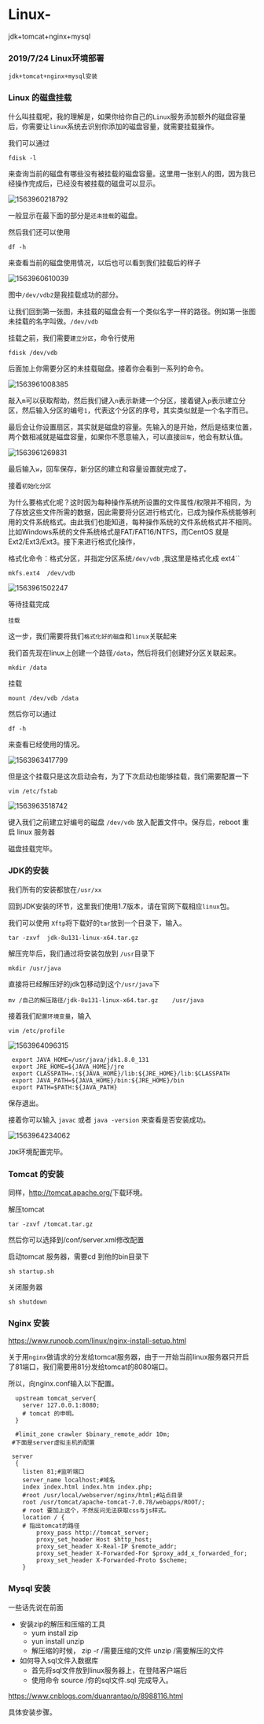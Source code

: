 # Linux-
jdk+tomcat+nginx+mysql

### 2019/7/24 Linux环境部署

`jdk+tomcat+nginx+mysql安装`



### Linux 的磁盘挂载

什么叫挂载呢，我的理解是，如果你给你自己的`Linux`服务添加额外的磁盘容量后，你需要让`linux`系统去识别你添加的磁盘容量，就需要挂载操作。

我们可以通过

`fdisk -l`

来查询当前的磁盘有哪些没有被挂载的磁盘容量。这里用一张别人的图，因为我已经操作完成后，已经没有被挂载的磁盘可以显示。

![1563960218792](https://github.com/PopCandier/Linux-/blob/master/img/1563960218792.png)

一般显示在最下面的部分是`还未挂载`的磁盘。

然后我们还可以使用

`df -h`

来查看当前的磁盘使用情况，以后也可以看到我们挂载后的样子

![1563960610039](https://github.com/PopCandier/Linux-/blob/master/img/1563960610039.png)

图中`/dev/vdb2`是我挂载成功的部分。

让我们回到第一张图，未挂载的磁盘会有一个类似名字一样的路径。例如第一张图未挂载的名字叫做。`/dev/vdb`

挂载之前，我们需要`建立分区`，命令行使用

`fdisk /dev/vdb`

后面加上你需要分区的未挂载磁盘。接着你会看到一系列的命令。

![1563961008385](https://github.com/PopCandier/Linux-/blob/master/img/1563961008385.png)

敲入`m`可以获取帮助，然后我们键入`n`表示新建一个分区，接着键入`p`表示建立分区，然后输入分区的编号`1`，代表这个分区的序号，其实类似就是一个名字而已。

最后会让你设置扇区，其实就是磁盘的容量。先输入的是开始，然后是结束位置，两个数相减就是磁盘容量，如果你不愿意输入，可以直接`回车`，他会有默认值。

![1563961269831](https://github.com/PopCandier/Linux-/blob/master/img/1563961269831.png)

最后输入`w`，回车保存，新分区的建立和容量设置就完成了。

接着`初始化分区`

为什么要格式化呢？这时因为每种操作系统所设置的文件属性/权限并不相同，为了存放这些文件所需的数据，因此需要将分区进行格式化，已成为操作系统能够利用的文件系统格式。由此我们也能知道，每种操作系统的文件系统格式并不相同。比如Windows系统的文件系统格式是FAT/FAT16/NTFS，而CentOS 就是Ext2/Ext3/Ext3。接下来进行格式化操作，

格式化命令：格式分区，并指定分区系统`/dev/vdb` ,我这里是格式化成 ext4``

`mkfs.ext4  /dev/vdb`

![1563961502247](https://github.com/PopCandier/Linux-/blob/master/img/1563961502247.png)

等待挂载完成

`挂载`

这一步，我们需要将我们`格式化好的磁盘`和`linux`关联起来

我们首先现在linux上创建一个路径`/data`，然后将我们创建好分区关联起来。

`mkdir /data`

挂载

`mount /dev/vdb /data`

然后你可以通过 

`df -h`

来查看已经使用的情况。

![1563963417799](https://github.com/PopCandier/Linux-/blob/master/img/1563963417799.png)

但是这个挂载只是这次启动会有，为了下次启动也能够挂载，我们需要配置一下

`vim /etc/fstab`

![1563963518742](https://github.com/PopCandier/Linux-/blob/master/img/1563963518742.png)

键入我们之前建立好编号的磁盘 `/dev/vdb` 放入配置文件中。保存后，reboot 重启 linux 服务器

磁盘挂载完毕。

### JDK的安装



我们所有的安装都放在`/usr/xx`

回到JDK安装的环节，这里我们使用1.7版本，请在官网下载相应`linux`包。

我们可以使用 `Xftp`将下载好的`tar`放到一个目录下，输入。

`tar -zxvf  jdk-8u131-linux-x64.tar.gz`

解压完毕后，我们通过将安装包放到 `/usr`目录下

`mkdir /usr/java`

直接将已经解压好的jdk包移动到这个`/usr/java`下

`mv /自己的解压路径/jdk-8u131-linux-x64.tar.gz    /usr/java`

接着我们`配置环境变量`，输入

`vim /etc/profile`

![1563964096315](https://github.com/PopCandier/Linux-/blob/master/img/1563964096315.png)

```xml-dtd
 export JAVA_HOME=/usr/java/jdk1.8.0_131
 export JRE_HOME=${JAVA_HOME}/jre
 export CLASSPATH=.:${JAVA_HOME}/lib:${JRE_HOME}/lib:$CLASSPATH
 export JAVA_PATH=${JAVA_HOME}/bin:${JRE_HOME}/bin
 export PATH=$PATH:${JAVA_PATH}
```

保存退出。

接着你可以输入 `javac` 或者 `java -version` 来查看是否安装成功。

![1563964234062](https://github.com/PopCandier/Linux-/blob/master/img/1563964234062.png)

`JDK`环境配置完毕。

### Tomcat 的安装

同样，<http://tomcat.apache.org/>下载环境。

解压tomcat

`tar -zxvf /tomcat.tar.gz`

然后你可以选择到/conf/server.xml修改配置

启动tomcat 服务器，需要cd 到他的bin目录下

`sh startup.sh`

关闭服务器

`sh shutdown` 

### Nginx 安装

<https://www.runoob.com/linux/nginx-install-setup.html>

关于用`nginx`做请求的分发给tomcat服务器，由于一开始当前linux服务器只开启了81端口，我们需要用81分发给tomcat的8080端口。

所以，向nginx.conf输入以下配置。

```properties
  upstream tomcat_server{
	server 127.0.0.1:8080;
	# tomcat 的申明。
  }
 
  #limit_zone crawler $binary_remote_addr 10m;
 #下面是server虚拟主机的配置
 
 server
  {
    listen 81;#监听端口
    server_name localhost;#域名
    index index.html index.htm index.php;
    #root /usr/local/webserver/nginx/html;#站点目录
	root /usr/tomcat/apache-tomcat-7.0.78/webapps/ROOT/;
	# root 要加上这个，不然反问无法获取css与js样式。
	location / {
	# 指出tomcat的路径
		proxy_pass http://tomcat_server;
		proxy_set_header Host $http_host;
        proxy_set_header X-Real-IP $remote_addr;
        proxy_set_header X-Forwarded-For $proxy_add_x_forwarded_for;
        proxy_set_header X-Forwarded-Proto $scheme;
	}
```



### Mysql 安装

一些话先说在前面

* 安装zip的解压和压缩的工具
  * yum install zip
  * yun install unzip
  * 解压缩的时候， zip -r /需要压缩的文件   unzip /需要解压的文件
* 如何导入sql文件入数据库
  * 首先将sql文件放到linux服务器上，在登陆客户端后
  * 使用命令 source /你的sql文件.sql 完成导入。

<https://www.cnblogs.com/duanrantao/p/8988116.html>

具体安装步骤。








